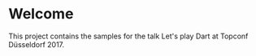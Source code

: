 # Welcome

This project contains the samples for the talk Let's play Dart at Topconf Düsseldorf 2017.
